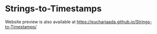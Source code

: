 # Strings-to-Timestamps

Website preview is also available at https://euchariaada.github.io/Strings-to-Timestamps/
